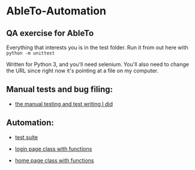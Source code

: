 # AbleTo-Automation

## QA exercise for AbleTo

Everything that interests you is in the test folder. Run it from out here with `python -m unittest` 

Written for Python 3, and you'll need selenium. You'll also need to change the URL since right now it's pointing at a file on my computer.

## Manual tests and bug filing:

* [the manual testing and test writing I did](testcases.md)

## Automation:

* [test suite](/test/test_mainpage.py)

* [login page class with functions](/test/login.py)

* [home page class with functions](/test/home.py)
